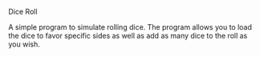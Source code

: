 Dice Roll

A simple program to simulate rolling dice.  The program allows you to load the dice to favor specific sides as well as add as many dice to the roll as you wish.

